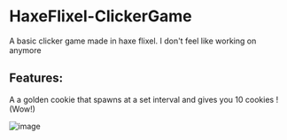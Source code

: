 # HaxeFlixel-ClickerGame
A basic clicker game made in haxe flixel. I don't feel like working on anymore

## Features:
A a golden cookie that spawns at a set interval and gives you 10 cookies ! (Wow!)

![image](https://github.com/CIlie23/HaxeFlixel-ClickerGame/assets/152164398/e30b656b-2415-442c-a6d4-19641b85c3b7)




